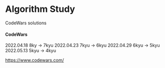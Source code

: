 # Algorithm Study   
CodeWars solutions   

#### CodeWars
2022.04.18 8ky -> 7kyu
2022.04.23 7kyu -> 6kyu
2022.04.29 6kyu -> 5kyu
2022.05.13 5kyu -> 4kyu

https://www.codewars.com/